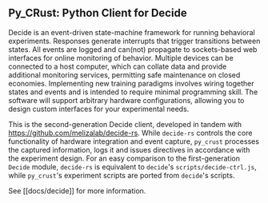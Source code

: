 ## Py_CRust: Python Client for Decide

Decide is an event-driven state-machine framework for running behavioral experiments. Responses generate interrupts that trigger transitions between states. All events are logged and can(not) propagate to sockets-based web interfaces for online monitoring of behavior. Multiple devices can be connected to a host computer, which can collate data and provide additional monitoring services, permitting safe maintenance on closed economies. Implementing new training paradigms involves wiring together states and events and is intended to require minimal programming skill. The software will support arbitrary hardware configurations, allowing you to design custom interfaces for your experimental needs.

This is the second-generation Decide client, developed in tandem with https://github.com/melizalab/decide-rs. While `decide-rs` controls the core functionality of hardware integration and event capture, `py_crust` processes the captured information, logs it and issues directives in accordance with the experiment design. For an easy comparison to the first-generation `Decide` module, `decide-rs` is equivalent to `decide`'s `scripts/decide-ctrl.js`, while `py_crust`'s experiment scripts are ported from `decide`'s scripts.

See [[docs/decide]] for more information.